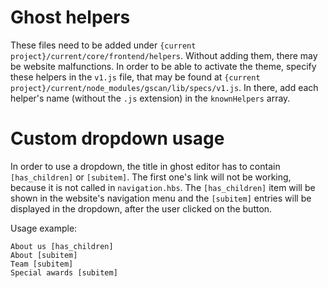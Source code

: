 # Ghost helpers
These files need to be added under `{current project}/current/core/frontend/helpers`. Without adding them, there may be website malfunctions.
In order to be able to activate the theme, specify these helpers in the `v1.js` file, that may be found at `{current project}/current/node_modules/gscan/lib/specs/v1.js`. In there, add each helper's name (without the `.js` extension) in the `knownHelpers` array.

# Custom dropdown usage
In order to use a dropdown, the title in ghost editor has to contain `[has_children]` or `[subitem]`. The first one's link will not be working, because it is not called in `navigation.hbs`. The `[has_children]` item will be shown in the website's navigation menu and the `[subitem]` entries will be displayed in the dropdown, after the user clicked on the button.

Usage example:
```
About us [has_children]
About [subitem]
Team [subitem]
Special awards [subitem]
```
